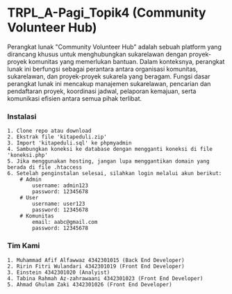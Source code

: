 
# TRPL_A-Pagi_Topik4 (Community Volunteer Hub)

Perangkat lunak "Community Volunteer Hub" adalah sebuah platform yang dirancang khusus untuk menghubungkan sukarelawan dengan proyek-proyek komunitas yang memerlukan bantuan. Dalam konteksnya, perangkat lunak ini berfungsi sebagai perantara antara organisasi komunitas, sukarelawan, dan proyek-proyek sukarela yang beragam. Fungsi dasar perangkat lunak ini mencakup manajemen sukarelawan, pencarian dan pendaftaran proyek, koordinasi jadwal, pelaporan kemajuan, serta komunikasi efisien antara semua pihak terlibat.




### Instalasi
    1. Clone repo atau download
    2. Ekstrak file 'kitapeduli.zip'
    3. Import 'kitapeduli.sql' ke phpmyadmin
    4. Sambungkan koneksi ke database dengan mengganti koneksi di file 'koneksi.php'
    5. Jika menggunakan hosting, jangan lupa menggantikan domain yang berada di file .htaccess
    6. Setelah penginstalan selesai, silahkan login melalui akun berikut:
        # Admin
            username: admin123 
            password: 12345678
        # User
            username: user123
            password: 12345678
        # Komunitas
            email: aabc@gmail.com
            password: 12345678
### Tim Kami
    1. Muhammad Afif Alfawwaz 4342301015 (Back End Developer)
    2. Ririn Fitri Wulandari 4342301019 (Front End Developer)
    3. Einstein 4342301020 (Analyist)
    4. Tabina Rahmah Az-zahrawaani 4342301023 (Front End Developer)
    5. Ahmad Ghulam Zaki 4342301026 (Front End Developer)
